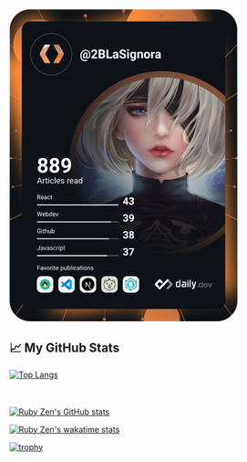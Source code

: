 <a href="https://app.daily.dev/DailyDevTips"><img src="https://github.com/ruby-rust-perl/ruby-rust-perl/blob/master/devcard.svg" width="400" alt="Nivetha Thomas's DevCard"/></a>

## &#x1f4c8; My GitHub Stats

[![Top Langs](https://github-readme-stats.vercel.app/api/top-langs/?username=ruby-rust-perl&hide=java,html,css&theme=tokyonight&show_icons=true)](https://github.com/anuraghazra/github-readme-stats)<br/><br/><br/>
<!--<a href="https://app.daily.dev/2BLaSignora"><img src="https://api.daily.dev/devcards/ecf7521eb5174678842c1011578278b2.png?r=iol" width="400" alt="La Signora's Dev Card"/></a><br/><br/><br/>-->
[![Ruby Zen's GitHub stats](https://github-readme-stats.vercel.app/api?username=ruby-rust-perl&theme=cobalt&show_icons=true)](https://github.com/anuraghazra/github-readme-stats)

[![Ruby Zen's wakatime stats](https://github-readme-stats.vercel.app/api/wakatime?username=python_clojure&theme=buefy&show_icons=true)](https://github.com/anuraghazra/github-readme-stats)

[![trophy](https://github-profile-trophy.vercel.app/?username=ruby-rust-perl&theme=dracula&column=7&show_icons=true)](https://github.com/ryo-ma/github-profile-trophy)
